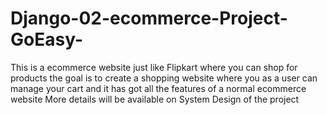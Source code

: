 # Django-02-ecommerce-Project-GoEasy-
This is a ecommerce website just like Flipkart where you can shop for products the goal is to create a shopping website where you as a user can manage your cart and it has got all the features of a  normal ecommerce website More details will be available on  System Design of the project
